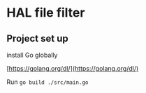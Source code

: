 # HAL file filter

## Project set up

install Go globally

[https://golang.org/dl/](https://golang.org/dl/)

Run `go build ./src/main.go`
